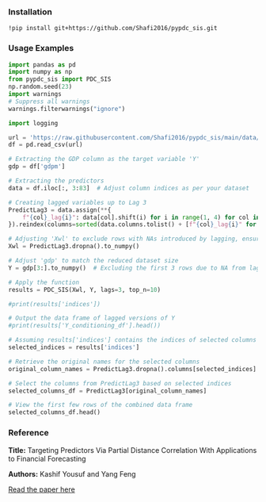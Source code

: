 ### Installation


```
!pip install git+https://github.com/Shafi2016/pypdc_sis.git
```

### Usage Examples



```python
import pandas as pd
import numpy as np
from pypdc_sis import PDC_SIS
np.random.seed(23) 
import warnings
# Suppress all warnings
warnings.filterwarnings("ignore")

import logging

url = 'https://raw.githubusercontent.com/Shafi2016/pypdc_sis/main/data/google_trends.csv'
df = pd.read_csv(url)

# Extracting the GDP column as the target variable 'Y'
gdp = df['gdpm']

# Extracting the predictors
data = df.iloc[:, 3:83]  # Adjust column indices as per your dataset

# Creating lagged variables up to Lag 3
PredictLag3 = data.assign(**{
    f"{col}_lag{i}": data[col].shift(i) for i in range(1, 4) for col in data
}).reindex(columns=sorted(data.columns.tolist() + [f"{col}_lag{i}" for i in range(1, 4) for col in data], key=lambda x: (len(x), x)))

# Adjusting 'Xwl' to exclude rows with NAs introduced by lagging, ensuring alignment with 'Y'
Xwl = PredictLag3.dropna().to_numpy()

# Adjust 'gdp' to match the reduced dataset size
Y = gdp[3:].to_numpy()  # Excluding the first 3 rows due to NA from lagging

# Apply the function
results = PDC_SIS(Xwl, Y, lags=3, top_n=10)

#print(results['indices'])

# Output the data frame of lagged versions of Y
#print(results['Y_conditioning_df'].head())

# Assuming results['indices'] contains the indices of selected columns
selected_indices = results['indices']

# Retrieve the original names for the selected columns
original_column_names = PredictLag3.dropna().columns[selected_indices]

# Select the columns from PredictLag3 based on selected indices
selected_columns_df = PredictLag3[original_column_names]

# View the first few rows of the combined data frame
selected_columns_df.head()

```
### Reference

**Title:** Targeting Predictors Via Partial Distance Correlation With Applications to Financial Forecasting

**Authors:** Kashif Yousuf and Yang Feng

[Read the paper here](https://yangfeng.hosting.nyu.edu/publication/yousuf-2018-partial/yousuf-2018-partial.pdf)
